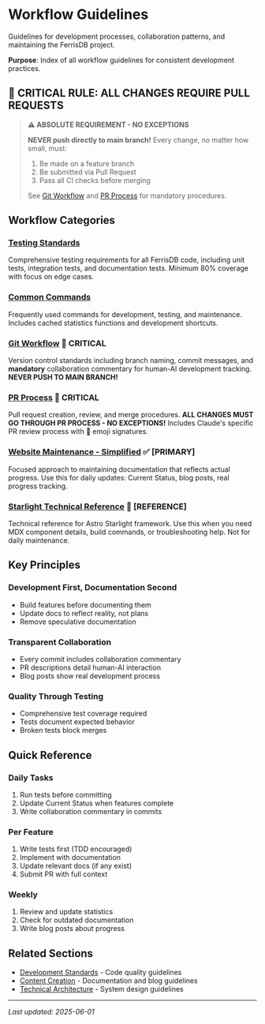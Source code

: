 # Workflow Guidelines

Guidelines for development processes, collaboration patterns, and maintaining the FerrisDB project.

**Purpose**: Index of all workflow guidelines for consistent development practices.

## 🚨 CRITICAL RULE: ALL CHANGES REQUIRE PULL REQUESTS

> **⚠️ ABSOLUTE REQUIREMENT - NO EXCEPTIONS**
>
> **NEVER push directly to main branch!** Every change, no matter how small, must:
>
> 1. Be made on a feature branch
> 2. Be submitted via Pull Request
> 3. Pass all CI checks before merging
>
> See [Git Workflow](git-workflow.md#critical-never-push-to-main-branch) and [PR Process](pr-process.md) for mandatory procedures.

## Workflow Categories

### [Testing Standards](testing.md)

Comprehensive testing requirements for all FerrisDB code, including unit tests, integration tests, and documentation tests. Minimum 80% coverage with focus on edge cases.

### [Common Commands](commands.md)

Frequently used commands for development, testing, and maintenance. Includes cached statistics functions and development shortcuts.

### [Git Workflow](git-workflow.md) 🚨 **CRITICAL**

Version control standards including branch naming, commit messages, and **mandatory** collaboration commentary for human-AI development tracking. **NEVER PUSH TO MAIN BRANCH!**

### [PR Process](pr-process.md) 🚨 **CRITICAL**

Pull request creation, review, and merge procedures. **ALL CHANGES MUST GO THROUGH PR PROCESS - NO EXCEPTIONS!** Includes Claude's specific PR review process with 🤖 emoji signatures.

### [Website Maintenance - Simplified](website-maintenance-simple.md) ✅ **[PRIMARY]**

Focused approach to maintaining documentation that reflects actual progress. Use this for daily updates: Current Status, blog posts, real progress tracking.

### [Starlight Technical Reference](starlight-technical-reference.md) 📖 **[REFERENCE]**

Technical reference for Astro Starlight framework. Use this when you need MDX component details, build commands, or troubleshooting help. Not for daily maintenance.

## Key Principles

### Development First, Documentation Second

- Build features before documenting them
- Update docs to reflect reality, not plans
- Remove speculative documentation

### Transparent Collaboration

- Every commit includes collaboration commentary
- PR descriptions detail human-AI interaction
- Blog posts show real development process

### Quality Through Testing

- Comprehensive test coverage required
- Tests document expected behavior
- Broken tests block merges

## Quick Reference

### Daily Tasks

1. Run tests before committing
2. Update Current Status when features complete
3. Write collaboration commentary in commits

### Per Feature

1. Write tests first (TDD encouraged)
2. Implement with documentation
3. Update relevant docs (if any exist)
4. Submit PR with full context

### Weekly

1. Review and update statistics
2. Check for outdated documentation
3. Write blog posts about progress

## Related Sections

- [Development Standards](../development/) - Code quality guidelines
- [Content Creation](../content/) - Documentation and blog guidelines
- [Technical Architecture](../technical/) - System design guidelines

---

_Last updated: 2025-06-01_
